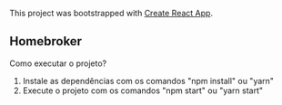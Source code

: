 This project was bootstrapped with [Create React App](https://github.com/facebook/create-react-app).

## Homebroker

Como executar o projeto? 

1. Instale as dependências com os comandos "npm install" ou "yarn"
2. Execute o projeto com os comandos "npm start" ou "yarn start"
